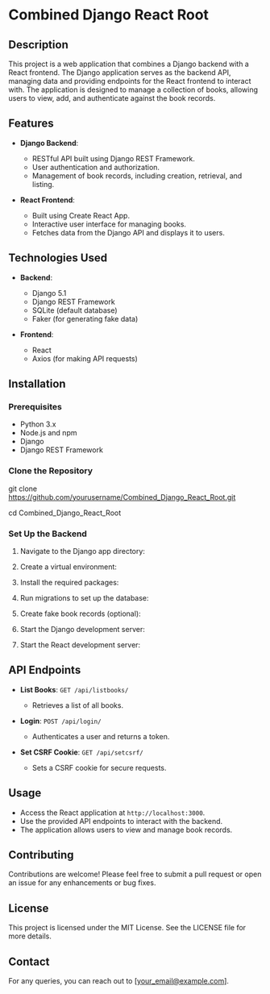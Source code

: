 # Combined Django React Root

## Description

This project is a web application that combines a Django backend with a React frontend. The Django application serves as the backend API, managing data and providing endpoints for the React frontend to interact with. The application is designed to manage a collection of books, allowing users to view, add, and authenticate against the book records.

## Features

- **Django Backend**:
  - RESTful API built using Django REST Framework.
  - User authentication and authorization.
  - Management of book records, including creation, retrieval, and listing.

- **React Frontend**:
  - Built using Create React App.
  - Interactive user interface for managing books.
  - Fetches data from the Django API and displays it to users.

## Technologies Used

- **Backend**:
  - Django 5.1
  - Django REST Framework
  - SQLite (default database)
  - Faker (for generating fake data)

- **Frontend**:
  - React
  - Axios (for making API requests)

## Installation

### Prerequisites

- Python 3.x
- Node.js and npm
- Django
- Django REST Framework

### Clone the Repository

git clone https://github.com/yourusername/Combined_Django_React_Root.git

cd Combined_Django_React_Root


### Set Up the Backend


1. Navigate to the Django app directory:

2. Create a virtual environment:

3. Install the required packages:

4. Run migrations to set up the database:

5. Create fake book records (optional):

6. Start the Django development server:

7. Start the React development server:


## API Endpoints

- **List Books**: `GET /api/listbooks/`
  - Retrieves a list of all books.

- **Login**: `POST /api/login/`
  - Authenticates a user and returns a token.

- **Set CSRF Cookie**: `GET /api/setcsrf/`
  - Sets a CSRF cookie for secure requests.

## Usage

- Access the React application at `http://localhost:3000`.
- Use the provided API endpoints to interact with the backend.
- The application allows users to view and manage book records.

## Contributing

Contributions are welcome! Please feel free to submit a pull request or open an issue for any enhancements or bug fixes.

## License

This project is licensed under the MIT License. See the LICENSE file for more details.

## Contact

For any queries, you can reach out to [your_email@example.com].
